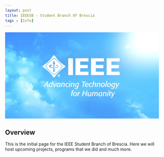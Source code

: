 ```yaml
---
layout: post
title: IEEESB - Student Branch Of Brescia
tags : [Info]
---
```


![Header](/images/header_ieee.jpg)

## Overview

This is the initial page for the IEEE Student Branch of Brescia. Here we will host upcoming projects, programs that we did and much more.